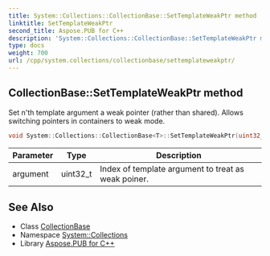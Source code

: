 ```yaml
---
title: System::Collections::CollectionBase::SetTemplateWeakPtr method
linktitle: SetTemplateWeakPtr
second_title: Aspose.PUB for C++
description: 'System::Collections::CollectionBase::SetTemplateWeakPtr method. Set n''th template argument a weak pointer (rather than shared). Allows switching pointers in containers to weak mode in C++.'
type: docs
weight: 700
url: /cpp/system.collections/collectionbase/settemplateweakptr/
---
```

## CollectionBase::SetTemplateWeakPtr method


Set n'th template argument a weak pointer (rather than shared). Allows switching pointers in containers to weak mode.

```cpp
void System::Collections::CollectionBase<T>::SetTemplateWeakPtr(uint32_t argument) override
```


| Parameter | Type | Description |
| --- | --- | --- |
| argument | uint32_t | Index of template argument to treat as weak poiner. |

## See Also

* Class [CollectionBase](../)
* Namespace [System::Collections](../../)
* Library [Aspose.PUB for C++](../../../)
